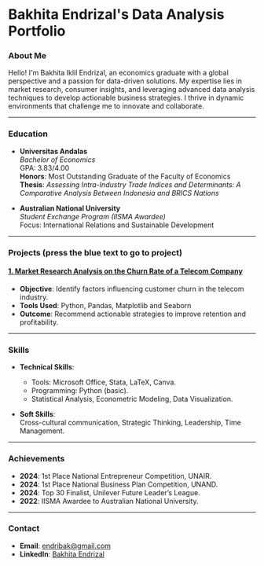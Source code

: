 # **Bakhita Endrizal's Data Analysis Portfolio**

### **About Me**
Hello! I'm Bakhita Iklil Endrizal, an economics graduate with a global perspective and a passion for data-driven solutions. My expertise lies in market research, consumer insights, and leveraging advanced data analysis techniques to develop actionable business strategies. I thrive in dynamic environments that challenge me to innovate and collaborate.

---

### **Education**
- **Universitas Andalas**  
  *Bachelor of Economics*  
  GPA: 3.83/4.00  
  **Honors**: Most Outstanding Graduate of the Faculty of Economics  
  **Thesis**: *Assessing Intra-Industry Trade Indices and Determinants: A Comparative Analysis Between Indonesia and BRICS Nations*

- **Australian National University**  
  *Student Exchange Program (IISMA Awardee)*  
  Focus: International Relations and Sustainable Development

---
### **Projects (press the blue text to go to project)**
#### <a href="https://github.com/bakhitae/Bakhitas-Data-Portfolio/blob/main/Telecom%20Company%20Churn%20Rate.ipynb">1. Market Research Analysis on the Churn Rate of a Telecom Company</a>
- **Objective**: Identify factors influencing customer churn in the telecom industry.  
- **Tools Used**: Python, Pandas, Matplotlib and Seaborn  
- **Outcome**: Recommend actionable strategies to improve retention and profitability.

  
---

### **Skills**
- **Technical Skills**:  
  - Tools: Microsoft Office, Stata, LaTeX, Canva.  
  - Programming: Python (basic).  
  - Statistical Analysis, Econometric Modeling, Data Visualization.  

- **Soft Skills**:  
  Cross-cultural communication, Strategic Thinking, Leadership, Time Management.

---

### **Achievements**
- **2024**: 1st Place National Entrepreneur Competition, UNAIR.  
- **2024**: 1st Place National Business Plan Competition, UNAND.  
- **2024**: Top 30 Finalist, Unilever Future Leader’s League.  
- **2022**: IISMA Awardee to Australian National University.

---

### **Contact**
- **Email**: [endribak@gmail.com](mailto:endribak@gmail.com)  
- **LinkedIn**: [Bakhita Endrizal](https://www.linkedin.com/in/bakhita-endrizal-a98a53174/)
